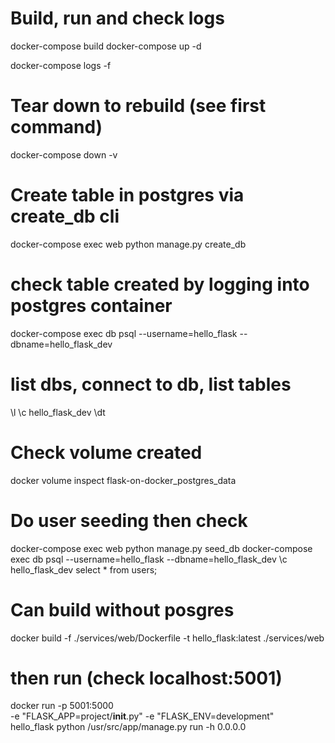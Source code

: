 # Build, run and check logs
docker-compose build
docker-compose up -d

docker-compose logs -f

# Tear down to rebuild (see first command)
docker-compose down -v

# Create table in postgres via create_db cli
docker-compose exec web python manage.py create_db

# check table created by logging into postgres container
docker-compose exec db psql --username=hello_flask --dbname=hello_flask_dev
# list dbs, connect to db, list tables
\l
\c hello_flask_dev
\dt

# Check volume created
docker volume inspect flask-on-docker_postgres_data

# Do user seeding then check
docker-compose exec web python manage.py seed_db
docker-compose exec db psql --username=hello_flask --dbname=hello_flask_dev
\c hello_flask_dev
select * from users;

# Can build without posgres
docker build -f ./services/web/Dockerfile -t hello_flask:latest ./services/web
# then run (check localhost:5001)
docker run -p 5001:5000 \
    -e "FLASK_APP=project/__init__.py" -e "FLASK_ENV=development" \
    hello_flask python /usr/src/app/manage.py run -h 0.0.0.0
